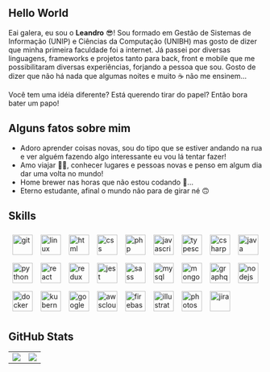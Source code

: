 
## Hello World

Eai galera, eu sou o **Leandro** 😎! Sou formado em Gestão de Sistemas de Informação (UNIP) e Ciências da Computação (UNIBH) mas gosto de dizer que minha primeira faculdade foi a internet. Já passei por diversas linguagens, frameworks e projetos tanto para back, front e mobile que me possibilitaram diversas experiências, forjando a pessoa que sou. Gosto de dizer que não há nada que algumas noites e muito ☕ não me ensinem...

Você tem uma idéia diferente? Está querendo tirar do papel? Então bora bater um papo!

## Alguns fatos sobre mim

- Adoro aprender coisas novas, sou do tipo que se estiver andando na rua e ver alguém fazendo algo interessante eu vou lá tentar fazer!
- Amo viajar 🧑‍✈️, conhecer lugares e pessoas novas e penso em algum dia dar uma volta no mundo!
- Home brewer nas horas que não estou codando 🍺...
- Eterno estudante, afinal o mundo não para de girar né 🙃

## Skills

<div style="display: flex; flex-wrap: wrap;">
  <!-- basic --->
  <img alt="git" style="width: 40px; height: 40px; margin: 8px;" src="https://cdn.jsdelivr.net/gh/devicons/devicon/icons/git/git-original.svg" />
  <img alt="linux" style="width: 40px; height: 40px; margin: 8px;" src="https://cdn.jsdelivr.net/gh/devicons/devicon/icons/linux/linux-original.svg" />
  <img alt="html" style="width: 40px; height: 40px; margin: 8px;" src="https://cdn.jsdelivr.net/gh/devicons/devicon/icons/html5/html5-plain-wordmark.svg" />
  <img alt="css" style="width: 40px; height: 40px; margin: 8px;" src="https://cdn.jsdelivr.net/gh/devicons/devicon/icons/css3/css3-plain-wordmark.svg" />
  <!-- languages --->
  <img alt="php" style="width: 40px; height: 40px; margin: 8px;" src="https://cdn.jsdelivr.net/gh/devicons/devicon/icons/php/php-original.svg" />
  <img alt="javascript" style="width: 40px; height: 40px; margin: 8px;" src="https://cdn.jsdelivr.net/gh/devicons/devicon/icons/javascript/javascript-original.svg" />
  <img alt="typescript" style="width: 40px; height: 40px; margin: 8px;" src="https://cdn.jsdelivr.net/gh/devicons/devicon/icons/typescript/typescript-original.svg" />
  <img alt="csharp" style="width: 40px; height: 40px; margin: 8px;" src="https://cdn.jsdelivr.net/gh/devicons/devicon/icons/csharp/csharp-original.svg" />
  <img alt="java" style="width: 40px; height: 40px; margin: 8px;" src="https://cdn.jsdelivr.net/gh/devicons/devicon/icons/java/java-original.svg" />
  <img alt="python" style="width: 40px; height: 40px; margin: 8px;" src="https://cdn.jsdelivr.net/gh/devicons/devicon/icons/python/python-original.svg" />
  <!-- frontend --->
  <img alt="react" style="width: 40px; height: 40px; margin: 8px;" src="https://cdn.jsdelivr.net/gh/devicons/devicon/icons/react/react-original-wordmark.svg" />
  <img alt="redux" style="width: 40px; height: 40px; margin: 8px;" src="https://cdn.jsdelivr.net/gh/devicons/devicon/icons/redux/redux-original.svg" />
  <img alt="jest" style="width: 40px; height: 40px; margin: 8px;" src="https://cdn.jsdelivr.net/gh/devicons/devicon/icons/jest/jest-plain.svg" />
  <img alt="sass" style="width: 40px; height: 40px; margin: 8px;" src="https://cdn.jsdelivr.net/gh/devicons/devicon/icons/sass/sass-original.svg" />
  <!-- backend --->
  <img alt="mysql" style="width: 40px; height: 40px; margin: 8px;" src="https://cdn.jsdelivr.net/gh/devicons/devicon/icons/mysql/mysql-original-wordmark.svg" />
  <img alt="mongodb" style="width: 40px; height: 40px; margin: 8px;" src="https://cdn.jsdelivr.net/gh/devicons/devicon/icons/mongodb/mongodb-plain-wordmark.svg" />
  <img alt="graphql" style="width: 40px; height: 40px; margin: 8px;" src="https://cdn.jsdelivr.net/gh/devicons/devicon/icons/graphql/graphql-plain.svg" />
  <img alt="nodejs" style="width: 40px; height: 40px; margin: 8px;" src="https://cdn.jsdelivr.net/gh/devicons/devicon/icons/nodejs/nodejs-original.svg">
  <!-- shared --->
  <img alt="docker" style="width: 40px; height: 40px; margin: 8px;" src="https://cdn.jsdelivr.net/gh/devicons/devicon/icons/docker/docker-original.svg" />
  <img alt="kubernetes" style="width: 40px; height: 40px; margin: 8px;" src="https://cdn.jsdelivr.net/gh/devicons/devicon/icons/kubernetes/kubernetes-plain.svg" />
  <img alt="googlecloud" style="width: 40px; height: 40px; margin: 8px;" src="https://cdn.jsdelivr.net/gh/devicons/devicon/icons/googlecloud/googlecloud-original.svg" />
  <img alt="awscloud" style="width: 40px; height: 40px; margin: 8px;" src="https://img.icons8.com/color/344/amazon-web-services.png" />
  <img alt="firebase" style="width: 40px; height: 40px; margin: 8px;" src="https://cdn.jsdelivr.net/gh/devicons/devicon/icons/firebase/firebase-plain.svg" />
  <!-- shared --->
  <img alt="illustrator" style="width: 40px; height: 40px; margin: 8px;" src="https://cdn.jsdelivr.net/gh/devicons/devicon/icons/illustrator/illustrator-plain.svg" />
  <img alt="photoshop" style="width: 40px; height: 40px; margin: 8px;" src="https://cdn.jsdelivr.net/gh/devicons/devicon/icons/photoshop/photoshop-plain.svg" />
  <img alt="jira" style="width: 40px; height: 40px; margin: 8px;" src="https://cdn.jsdelivr.net/gh/devicons/devicon/icons/jira/jira-original.svg" />
</div>

## GitHub Stats

<table>
  <tr>
    <td>
      <a href="https://github.com/anuraghazra/github-readme-stats" rel="noopener noreferrer" target="_blank">
        <img align="center" src="https://github-readme-stats.vercel.app/api?username=leandroluk&show_icons=true" />
      </a>
    </td>
    <td>
      <a href="https://github.com/anuraghazra/github-readme-stats" rel="noopener noreferrer" target="_blank" target="_blank">
        <img align="center" src="https://github-readme-stats.vercel.app/api/top-langs/?username=leandroluk&layout=compact" />
      </a>
    </td>
  </tr>
</table>
